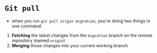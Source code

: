 # `Git pull`
- when you run `git pull origin migration`, you're doing two things in one command:

1. **Fetching** the latest changes from the `migration` branch on the remote repository (named `origin`)
2. **Merging** those changes into your current working branch
